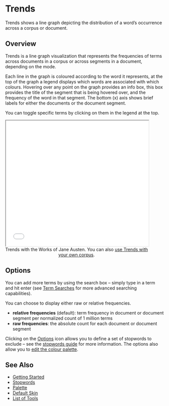 # Trends

Trends shows a line graph depicting the distribution of a word’s occurrence across a corpus or document.

## Overview

Trends is a line graph visualization that represents the frequencies of terms across documents in a corpus or across segments in a document, depending on the mode.

Each line in the graph is coloured according to the word it represents, at the top of the graph a legend displays which words are associated with which colours. Hovering over any point on the graph provides an info box, this box provides the title of the segment that is being hovered over, and the frequency of the word in that segment. The bottom (x) axis shows brief labels for either the documents or the document segment.

You can toggle specific terms by clicking on them in the legend at the top.

<iframe src="../tool/Trends/?corpus=austen&subtitle=The+Works+of+Jane+Austen" style="width: 90%; height: 400px;"></iframe>
<div style="width: 90%; text-align: center; margin-bottom: 1em;">Trends with the Works of Jane Austen. You can also <a href="../?view=Trends" target="_blank">use Trends with your own corpus</a>.</div>

## Options

You can add more terms by using the search box – simply type in a term and hit enter (see [Term Searches](#!/guide/search) for more advanced searching capabilities).

You can choose to display either raw or relative frequencies.

* **relative frequencies** (default): term frequency in document or document segment per normalized count of 1 million terms
* **raw frequencies**: the absolute count for each document or document segment

Clicking on the [Options](#!/guide/options) icon allows you to define a set of stopwords to exclude – see the [stopwords guide](#!/guide/stopwords) for more information.  The options also allow you to [edit the colour palette](#!/guide/palette).

## See Also

- [Getting Started](#!/guide/start)
- [Stopwords](#!/guide/stopwords)
- [Palette](#!/guide/palette)
- [Default Skin](#!/guide/skins-section-default-skin)
- [List of Tools](#!/guide/tools)